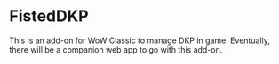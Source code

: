 # FistedDKP

This is an add-on for WoW Classic to manage DKP in game.  Eventually, there will be a companion web app to go with this add-on.
